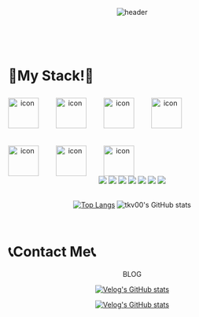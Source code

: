 <div align=center>  
  
  ![header](https://capsule-render.vercel.app/api?type=venom&text=KimDoYeon&fontColor=ffffff)
</div>
<br>
<br>
<br>
<div>
  <h1  fontstyle=bold >
     💪My Stack!💪
  </p>
    
</div>
<div align=center style="display: flex;"><img src="https://techstack-generator.vercel.app/js-icon.svg" alt="icon" width="62" style="width: 62px; height: 62px; margin-right: 35px; margin-bottom: 35px;" /><img src="https://techstack-generator.vercel.app/cpp-icon.svg" alt="icon" width="62" style="width: 62px; height: 62px; margin-right: 35px; margin-bottom: 35px;" /><img src="https://techstack-generator.vercel.app/python-icon.svg" alt="icon" width="62" style="width: 62px; height: 62px; margin-right: 35px; margin-bottom: 35px;" /><img src="https://techstack-generator.vercel.app/github-icon.svg" alt="icon" width="62" style="width: 62px; height: 62px; margin-right: 0px; margin-bottom: 35px;" /></div><div align=center style="display: flex;"><img src="https://techstack-generator.vercel.app/mysql-icon.svg" alt="icon" width="62" style="width: 62px; height: 62px; margin-right: 35px; margin-bottom: 0px;" /><img src="https://techstack-generator.vercel.app/java-icon.svg" alt="icon" width="62" style="width: 62px; height: 62px; margin-right: 35px; margin-bottom: 0px;" /><img src="https://techstack-generator.vercel.app/aws-icon.svg" alt="icon" width="62" style="width: 62px; height: 62px; margin-right: 35px; margin-bottom: 0px;" /></div>
<div>
  
</div>
<div align=center>
  <img src="https://img.shields.io/badge/HTML5-E34F26?style=for-the-badge&logo=HTML5&logoColor=white">
  <img src="https://img.shields.io/badge/CSS3-1572B6?style=for-the-badge&logo=CSS3&logoColor=white">
  <img src="https://img.shields.io/badge/firebase-FFCA28?style=for-the-badge&logo=firebase&logoColor=white">
  <img src="https://img.shields.io/badge/androidstudio-3DDC84?style=for-the-badge&logo=androidstudio&logoColor=white">
  <img src="https://img.shields.io/badge/c-A8B9CC?style=for-the-badge&logo=c&logoColor=white">
  <img src="https://img.shields.io/badge/sqlite-003B57?style=for-the-badge&logo=sqlite&logoColor=white">
  <img src="https://img.shields.io/badge/kotlin-7F52FF?style=for-the-badge&logo=kotlin&logoColor=white">
</div>
<br>
<div align=center>
  
  [![Top Langs](https://github-readme-stats.vercel.app/api/top-langs/?username=tkv00&langs_count=10&layout=compact&theme=dark)](https://github.com/tkv00/tkv00)﻿
  ![tkv00's GitHub stats](https://github-readme-stats.vercel.app/api?username=tkv00&show_icons=true&theme=radical)
</div>
<div align=center>
    
  

</div>
<br>
<h1>
  📞Contact Me📞</h1>
  <div align=center>BLOG    
           
  [![Velog's GitHub stats](https://velog-readme-stats.vercel.app/api/badge?name=tkv00)](https://velog.io/@tkv00) 
 </div>
  <div align=center>
                  
  [![Velog's GitHub stats](https://velog-readme-stats.vercel.app/api?name=tkv00)](https://github.com/eungyeole/velog-readme-stats)
</div>
